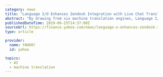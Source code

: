```yaml
---
category: news
title: "Language I/O Enhances Zendesk Integration with Live Chat Translation"
abstract: "By drawing from six machine translation engines, Language I/O Chat for Zendesk finds the best possible translation for every language pair ensuring that the chats are fast and accurate.\""
publishedDateTime: 2019-06-25T14:37:00Z
sourceUrl: https://finance.yahoo.com/news/language-o-enhances-zendesk-integration-121400596.html
type: article

provider:
  name: YAHOO!
  id: yahoo

topics:
  - AI
  - machine translation
---
```

